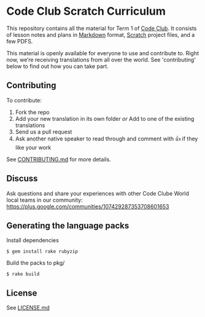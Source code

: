 # Code Club Scratch Curriculum

This repository contains all the material for Term 1 of [Code Club][codeclub].
It consists of lesson notes and plans in [Markdown][markdown] format,
[Scratch][scratch] project files, and a few PDFS.

This material is openly available for everyone to use and contribute to.
Right now, we’re receiving translations from all over the world.
See 'contributing' below to find out how you can take part.

## Contributing

To contribute:

1. Fork the repo
2. Add your new translation in its own folder *or*
   Add to one of the existing translations
3. Send us a pull request
4. Ask another native speaker to read through and comment with :+1:
   if they like your work

See [CONTRIBUTING.md](CONTRIBUTING.md) for more details.
## Discuss
Ask questions and share your experiences with other Code Clube World local teams in our community:
https://plus.google.com/communities/107429287353708601653

## Generating the language packs

Install dependencies

```shell
$ gem install rake rubyzip
```

Build the packs to pkg/

```shell
$ rake build
```

## License

See [LICENSE.md](LICENSE.md)

[codeclub]: http://codeclubworld.org/
[markdown]: http://daringfireball.net/projects/markdown/
[scratch]: http://scratch.mit.edu/
